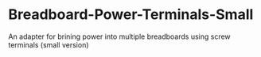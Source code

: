 # Breadboard-Power-Terminals-Small
An adapter for brining power into multiple breadboards using screw terminals (small version)
